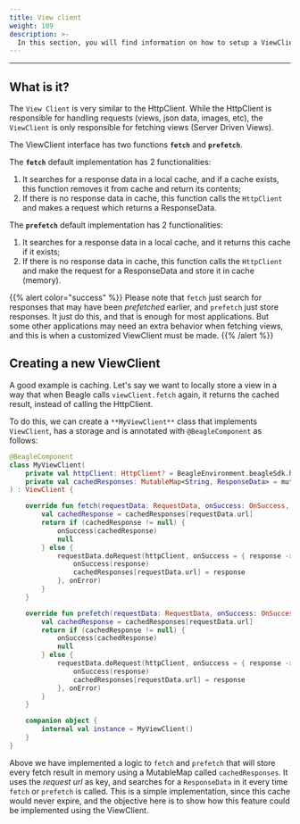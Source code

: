 ```yaml
---
title: View client
weight: 109
description: >-
  In this section, you will find information on how to setup a ViewClient in Beagle Android.
---
```


---

## What is it?

The `View Client` is very similar to the HttpClient. While the HttpClient is responsible for handling requests (views, json data, images, etc), the ``ViewClient`` is only responsible for fetching views (Server Driven Views).

The ViewClient interface has two functions **`fetch`** and **`prefetch`**.

The **`fetch`** default implementation has 2 functionalities:

1. It searches for a response data in a local cache, and if a cache exists, this function removes it from cache and return its contents;
2. If there is no response data in cache, this function calls the `HttpClient` and makes a request which returns a ResponseData.

The **`prefetch`** default implementation has 2 functionalities:

1. It searches for a response data in a local cache, and it returns this cache if it exists;
2. If there is no response data in cache, this function calls the `HttpClient` and make the request for a ResponseData and store it in cache (memory).

{{% alert color="success" %}}
Please note that `fetch` just search for responses that may have been *prefetched* earlier, and `prefetch` just store responses. It just do this, and that is enough for most applications. But some other applications may need an extra behavior when fetching views, and this is when a customized ViewClient must be made.
{{% /alert %}}

## Creating a new ViewClient

A good example is caching. Let's say we want to locally store a view in a way that when Beagle calls `viewClient.fetch` again, it returns the cached result, instead of calling the HttpClient.

To do this, we can create a ``**MyViewClient**`` class that implements ``ViewClient``, has a storage and is annotated with `@BeagleComponent` as follows:

```kotlin
@BeagleComponent
class MyViewClient(
    private val httpClient: HttpClient? = BeagleEnvironment.beagleSdk.httpClientFactory?.create(),
    private val cachedResponses: MutableMap<String, ResponseData> = mutableMapOf()
) : ViewClient {

    override fun fetch(requestData: RequestData, onSuccess: OnSuccess, onError: OnError): RequestCall? {
        val cachedResponse = cachedResponses[requestData.url]
        return if (cachedResponse != null) {
            onSuccess(cachedResponse)
            null
        } else {
            requestData.doRequest(httpClient, onSuccess = { response ->
                onSuccess(response)
                cachedResponses[requestData.url] = response
            }, onError)
        }
    }

    override fun prefetch(requestData: RequestData, onSuccess: OnSuccess, onError: OnError): RequestCall? {
        val cachedResponse = cachedResponses[requestData.url]
        return if (cachedResponse != null) {
            onSuccess(cachedResponse)
            null
        } else {
            requestData.doRequest(httpClient, onSuccess = { response ->
                onSuccess(response)
                cachedResponses[requestData.url] = response
            }, onError)
        }
    }

    companion object {
        internal val instance = MyViewClient()
    }
}

```

Above we have implemented a logic to `fetch` and `prefetch` that will store every fetch result in memory using a MutableMap called `cachedResponses`. It uses the *request url* as key, and searches for a ``ResponseData`` in it every time `fetch` or `prefetch` is called. This is a simple implementation, since this cache would never expire, and the objective here is to show how this feature could be implemented using the ViewClient.
